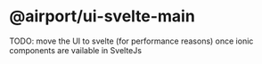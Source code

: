 # @airport/ui-svelte-main

TODO: move the UI to svelte (for performance reasons) once ionic components
are vailable in SvelteJs